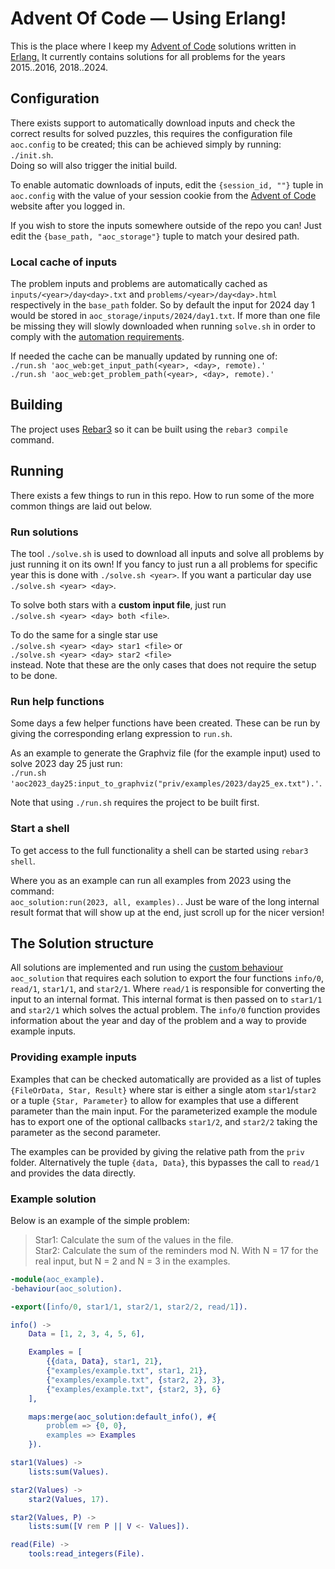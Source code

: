 # Advent Of Code — Using Erlang!
This is the place where I keep my [Advent of Code](https://adventofcode.com/) solutions written in [Erlang.](https://www.erlang.org/) It currently contains solutions for all problems for the years 2015..2016, 2018..2024.


## Configuration
There exists support to automatically download inputs and check the correct results for solved puzzles, this requires the configuration file `aoc.config` to be created; this can be achieved simply by running:  
`./init.sh`.  
Doing so will also trigger the initial build.

To enable automatic downloads of inputs, edit the `{session_id, ""}` tuple in `aoc.config` with the value of your session cookie from the [Advent of Code](https://adventofcode.com/) website after you logged in.

If you wish to store the inputs somewhere outside of the repo you can! Just edit the `{base_path, "aoc_storage"}` tuple to match your desired path.

### Local cache of inputs
The problem inputs and problems are automatically cached as `inputs/<year>/day<day>.txt` and `problems/<year>/day<day>.html` respectively in the `base_path` folder. So by default the input for 2024 day 1 would be stored in `aoc_storage/inputs/2024/day1.txt`. If more than one file be missing they will slowly downloaded when running `solve.sh` in order to  comply with the [automation requirements](https://www.reddit.com/r/adventofcode/wiki/faqs/automation).

If needed the cache can be manually updated by running one of:  
`./run.sh 'aoc_web:get_input_path(<year>, <day>, remote).'`  
`./run.sh 'aoc_web:get_problem_path(<year>, <day>, remote).'`

## Building
The project uses [Rebar3](https://rebar3.org/) so it can be built using the `rebar3 compile` command.

## Running
There exists a few things to run in this repo. How to run some of the more common things are laid out below.


### Run solutions
The tool `./solve.sh` is used to download all inputs and solve all problems by just running it on its own! If you fancy to just run a all problems for specific year this is done with `./solve.sh <year>`. If you want a particular day use `./solve.sh <year> <day>`.


To solve both stars with a **custom input file**, just run  
`./solve.sh <year> <day> both <file>`.

To do the same for a single star use  
`./solve.sh <year> <day> star1 <file>` or  
`./solve.sh <year> <day> star2 <file>`   
instead. Note that these are the only cases that does not require the setup to be done. 


### Run help functions
Some days a few helper functions have been created. These can be run by giving the corresponding erlang expression to `run.sh`. 

As an example to generate the Graphviz file (for the example input) used to solve 2023 day 25 just run:  
`./run.sh 'aoc2023_day25:input_to_graphviz("priv/examples/2023/day25_ex.txt").'`.

Note that using `./run.sh` requires the project to be built first.

### Start a shell
To get access to the full functionality a shell can be started using `rebar3 shell`. 

Where you as an example can run all examples from 2023 using the command:  
 `aoc_solution:run(2023, all, examples).`. Just be ware of the long internal result format that will show up at the end, just scroll up for the nicer version!

## The Solution structure
All solutions are implemented and run using the [custom behaviour](https://www.erlang.org/doc/design_principles/spec_proc#user-defined-behaviours) `aoc_solution` that requires each solution to export the four functions `info/0`, `read/1`, `star1/1`, and `star2/1`. Where `read/1` is responsible for converting the input to an internal format. This internal format is then passed on to `star1/1` and `star2/1` which solves the actual problem. The `info/0` function provides information about the year and day of the problem and a way to provide example inputs.

### Providing example inputs
Examples that can be checked automatically are provided as a list of tuples `{FileOrData, Star, Result}` where star is either a single atom `star1`/`star2` or a tuple `{Star, Parameter}` to allow for examples that use a different parameter than the main input. For the parameterized example the module has to export one of the optional callbacks `star1/2`, and `star2/2` taking the parameter as the second parameter.

The examples can be provided by giving the relative path from the `priv` folder. Alternatively the tuple `{data, Data}`, this bypasses the call to `read/1` and provides the data directly.

### Example solution
Below is an example of the simple problem:  
> Star1: Calculate the sum of the values in the file.  
> Star2: Calculate the sum of the reminders mod N. With N = 17 for the real input, but N = 2 and N = 3 in the examples.

```erlang
-module(aoc_example).
-behaviour(aoc_solution).

-export([info/0, star1/1, star2/1, star2/2, read/1]).

info() ->
    Data = [1, 2, 3, 4, 5, 6],

    Examples = [
        {{data, Data}, star1, 21},
        {"examples/example.txt", star1, 21},
        {"examples/example.txt", {star2, 2}, 3},
        {"examples/example.txt", {star2, 3}, 6}
    ],

    maps:merge(aoc_solution:default_info(), #{
        problem => {0, 0},
        examples => Examples
    }).

star1(Values) ->
    lists:sum(Values).

star2(Values) ->
    star2(Values, 17).

star2(Values, P) ->
    lists:sum([V rem P || V <- Values]).

read(File) ->
    tools:read_integers(File).
```